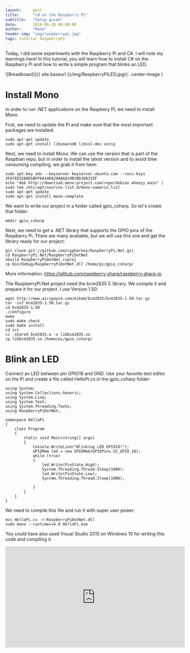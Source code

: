 ```yaml
---
layout:     post
title:      "C# on the Raspberry Pi"
subtitle:   "Setup guide"
date:       2016-06-28 08:00:00
author:     "René"
header-img: "img/raspberrypi.jpg"
tags: tutorial RaspberryPi
---
```


Today, I did some experiments with the Raspberry Pi and C#. I will note my learnings here!
In this tutorial, you will learn how to install C# on the Raspberry Pi and how to write a simple program that blinks an LED.

![Breadboard]({{ site.baseurl }}/img/RaspberryPiLED.jpg){: .center-image }


# Install Mono

In order to run .NET applications on the Raspbery Pi, we need to install Mono.

First, we need to update the Pi and make sure that the most important packages are installed:
```
sudo apt-get update
sudo apt-get install libunwind8 libssl-dev unzip
```

Next, we need to install Mono. We can use the version that is part of the Raspbian repo, but in order to install the latest version and to avoid time consuming compiling, we grab it from here:
```
sudo apt-key adv --keyserver keyserver.ubuntu.com --recv-keys 3FA7E0328081BFF6A14DA29AA6A19B38D3D831EF
echo "deb http://download.mono-project.com/repo/debian wheezy main" | sudo tee /etc/apt/sources.list.d/mono-xamarin.list
sudo apt-get update
sudo apt-get install mono-complete
```

We want to write our project in a folder called gpio_csharp. So let's create that folder:
```
mkdir gpio_csharp
```

Next, we need to get a .NET library that supports the GPIO pins of the Raspberry Pi. There are many available, but we will use this one and get the library ready for our project:
```
git clone git://github.com/cypherkey/RaspberryPi.Net.git
cd RaspberryPi.Net/RaspberryPiDotNet
xbuild RaspberryPiDotNet.csproj
cp bin/Debug/RaspberryPiDotNet.dll /home/pi/gpio_csharp/
```
More information: https://github.com/raspberry-sharp/raspberry-sharp-io

The RaspberryPi.Net project need the bcm2835 C library. We compile it and prepare it for our project. I use Version 1.50:
```
wget http://www.airspayce.com/mikem/bcm2835/bcm2835-1.50.tar.gz
tar -zxf bcm2835-1.50.tar.gz
cd bcm2835-1.50
./configure
make
sudo make check
sudo make install
cd src
cc -shared bcm2835.o -o libbcm2835.so
cp libbcm2835.so /home/pi/gpio_csharp/
```

# Blink an LED

Connect an LED between pin GPIO18 and GND.
Use your favorite text editor on the Pi and create a file called HelloPi.cs in the gpio_csharp folder:

```
using System;
using System.Collections.Generic;
using System.Linq;
using System.Text;
using System.Threading.Tasks;
using RaspberryPiDotNet;

namespace HelloPi
{
    class Program
    {
        static void Main(string[] args)
        {
            Console.WriteLine("Blinking LED GPIO18!");
            GPIOMem led = new GPIOMem(GPIOPins.V2_GPIO_18);
            while (true)
            {
                led.Write(PinState.High);
                System.Threading.Thread.Sleep(1000);
                led.Write(PinState.Low);
                System.Threading.Thread.Sleep(1000);

            }
        }
    }
}
```

We need to compile this file and run it with super user power:
```
mcs HelloPi.cs -r:RaspberryPiDotNet.dll
sudo mono --runtime=v4.0 HelloPi.exe
```

You could have also used Visual Studio 2015 on Windows 10 for writing this code and compiling it.


<div class="VideoWrapper">
<iframe width="560" height="315" src="https://www.youtube.com/embed/ZHnPr4DKXU0" frameborder="0" allowfullscreen></iframe>
</div>
